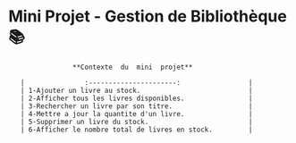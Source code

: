 # Mini Projet - Gestion de Bibliothèque 📚
     
                    **Contexte  du  mini  projet**       
     
       |               :----------------------:                 |
       | 1-Ajouter un livre au stock.                           |
       | 2-Afficher tous les livres disponibles.                | 
       | 3-Rechercher un livre par son titre.                   | 
       | 4-Mettre a jour la quantite d'un livre.                | 
       | 5-Supprimer un livre du stock.                         |
       | 6-Afficher le nombre total de livres en stock.         | 
